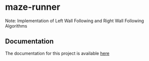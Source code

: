 # maze-runner

Note: Implementation of Left Wall Following and Right Wall Following Algorithms

## Documentation
The documentation for this project is available [here](https://kshitijkarnawat.github.io/maze-runner-documentation/)
